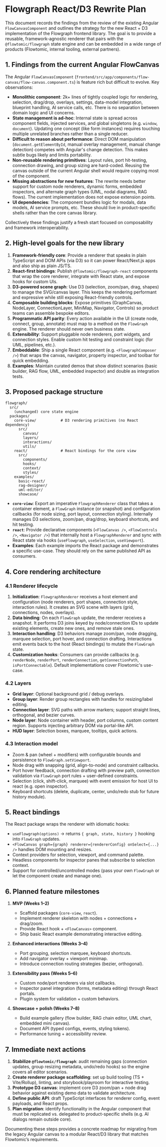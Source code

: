 # Flowgraph React/D3 Rewrite Plan

This document records the findings from the review of the existing Angular `FlowCanvasComponent` and outlines the strategy for the new React + D3 implementation of the Flowgraph frontend library. The goal is to provide a reusable, framework-agnostic renderer that pairs with the `@flowtomic/flowgraph` state engine and can be embedded in a wide range of products (Flowtomic, internal tooling, external partners).

## 1. Findings from the current Angular FlowCanvas

The Angular `FlowCanvasComponent` (`frontend/src/app/components/flow-canvas/flow-canvas.component.ts`) is feature rich but difficult to evolve. Key observations:

- **Monolithic component**: 2k+ lines of tightly coupled logic for rendering, selection, drag/drop, overlays, settings, data-model integration, blueprint handling, AI service calls, etc. There is no separation between domain logic and UI concerns.
- **State management is ad-hoc**: Internal state is spread across component fields, injected services, and global singletons (e.g. `window`, `document`). Updating one concept (like form instances) requires touching multiple unrelated branches rather than a single reducer.
- **Difficult to reason about performance**: Direct DOM manipulation (`document.getElementById`, manual overlay management, manual change detection) competes with Angular's change detection. This makes subtle bugs likely and limits portability.
- **Non-reusable rendering primitives**: Layout rules, port hit-testing, connection drawing, and group sizing are hard-coded. Reusing the canvas outside of the current Angular shell would require copying most of the component.
- **Missing abstractions for new features**: The rewrite needs better support for custom node renderers, dynamic forms, embedded inspectors, and alternate graph types (UML, nodal diagrams, RAG flows). The current implementation does not expose extension points.
- **UI dependencies**: The component bundles logic for modals, data models, AI service prompts, etc. These should live in product-specific shells rather than the core canvas library.

Collectively these findings justify a fresh start focused on composability and framework interoperability.

## 2. High-level goals for the new library

1. **Framework-friendly core**: Provide a renderer that speaks in plain TypeScript and DOM APIs (via D3) so it can power React/Next.js apps and also ship as plain JS/TS.
2. **React-first bindings**: Publish `@flowtomic/flowgraph-react` components that wrap the core renderer, integrate with React state, and expose hooks for custom UIs.
3. **D3-powered scene graph**: Use D3 (selection, zoom/pan, drag, shapes) to manage the SVG/canvas layer. This keeps the rendering performant and expressive while still exposing React-friendly controls.
4. **Composable building blocks**: Expose primitives (GraphCanvas, NodeLayer, ConnectionLayer, MiniMap, Navigator, Controls) so product teams can assemble bespoke editors.
5. **Programmatic API parity**: Every action available in the UI (create node, connect, group, annotate) must map to a method on the `FlowGraph` engine. The renderer should never own business state.
6. **Extensibility**: Support pluggable node renderers, port widgets, and connection styles. Enable custom hit testing and constraint logic (for UML, pipelines, etc.).
7. **Embeddable**: Ship a single React component (e.g. `<FlowgraphComposer />`) that wraps the canvas, navigator, property inspector, and toolbar for quick embedding.
8. **Examples**: Maintain curated demos that show distinct scenarios (basic builder, RAG flow, UML, embedded inspector) and double as integration tests.

## 3. Proposed package structure

```
flowgraph/
  src/
    (unchanged) core state engine
  packages/
    core-view/           # D3 rendering primitives (no React dependency)
      src/
        canvas/
        layers/
        interactions/
        utils/
    react/               # React bindings for the core view
      src/
        components/
        hooks/
        context/
        styles/
    examples/
      basic-react/
      rag-designer/
      uml-editor/
      showcase/
```

- **`core-view`**: Export an imperative `FlowgraphRenderer` class that takes a container element, a `FlowGraph` instance (or snapshot) and configuration callbacks (for node sizing, port layout, connection styling). Internally manages D3 selections, zoom/pan, drag/drop, keyboard shortcuts, and hit testing.
- **`react`**: Provide declarative components (`<FlowCanvas />`, `<FlowControls />`, `<Navigator />`) that internally host a `FlowgraphRenderer` and sync with React state via hooks (`useFlowgraph`, `useSelection`, `useViewport`).
- **Examples**: Each example imports the React package and demonstrates a specific use-case. They should rely on the same published API as consumers.

## 4. Core rendering architecture

### 4.1 Renderer lifecycle

1. **Initialization**: `FlowgraphRenderer` receives a host element and configuration (node renderers, port shapes, connection style, interaction rules). It creates an SVG scene with layers (grid, connections, nodes, overlays).
2. **Data binding**: On each `FlowGraph` update, the renderer receives a snapshot. It performs D3 joins keyed by node/connection IDs to update existing elements, create new ones, and remove stale ones.
3. **Interaction handling**: D3 behaviors manage zoom/pan, node dragging, marquee selection, port hover, and connection drafting. Interactions emit events back to the host (React bindings) to mutate the `FlowGraph` state.
4. **Customization hooks**: Consumers can provide callbacks (e.g. `renderNode`, `renderPort`, `renderConnection`, `getConnectionPath`, `isPortConnectable`). Default implementations cover Flowtomic's use-case.

### 4.2 Layers

- **Grid layer**: Optional background grid / debug overlays.
- **Group layer**: Render group rectangles with handles for resizing/label editing.
- **Connection layer**: SVG paths with arrow markers; support straight lines, orthogonal, and bezier curves.
- **Node layer**: Node container with header, port columns, custom content region. Supports injecting arbitrary DOM via portal-like API.
- **HUD layer**: Selection boxes, marquee, tooltips, quick actions.

### 4.3 Interaction model

- Zoom & pan (wheel + modifiers) with configurable bounds and persistence to `FlowGraph.setViewport`.
- Node drag with snapping (grid, align-to-node) and constraint callbacks.
- Port hover feedback, connection drafting with preview path, connection validation via `FlowGraph` port rules + user-defined constraints.
- Selection (click, shift-click, marquee) with event emission for host UI to react (e.g. open inspector).
- Keyboard shortcuts (delete, duplicate, center, undo/redo stub for future history module).

## 5. React bindings

The React package wraps the renderer with idiomatic hooks:

- `useFlowgraph(options)` → returns `{ graph, state, history }` hooking into `FlowGraph` updates.
- `<FlowCanvas graph={graph} renderer={rendererConfig} onSelect={...} />` handles DOM mounting and resizes.
- Context providers for selection, viewport, and command palette.
- Headless components for inspector panes that subscribe to selection context.
- Support for controlled/uncontrolled modes (pass your own `FlowGraph` or let the component create and manage one).

## 6. Planned feature milestones

1. **MVP (Weeks 1–2)**
   - Scaffold packages (`core-view`, `react`).
   - Implement renderer skeleton with nodes + connections + drag/zoom.
   - Provide React hook + `<FlowCanvas>` component.
   - Ship basic React example demonstrating interactive editing.

2. **Enhanced interactions (Weeks 3–4)**
   - Port grouping, selection marquee, keyboard shortcuts.
   - Add navigator overlay + viewport minimap.
   - Introduce connection routing strategies (bezier, orthogonal).

3. **Extensibility pass (Weeks 5–6)**
   - Custom node/port renderers via slot callbacks.
   - Inspector panel integration (forms, metadata editing) through React portals.
   - Plugin system for validation + custom behaviors.

4. **Showcase + polish (Weeks 7–8)**
   - Build example gallery (flow builder, RAG chain editor, UML chart, embedded mini canvas).
   - Document API (typed configs, events, styling tokens).
   - Performance tuning + accessibility review.

## 7. Immediate next actions

1. **Stabilize `@flowtomic/flowgraph`**: audit remaining gaps (connection updates, group resizing metadata, undo/redo hooks) so the engine covers all editor scenarios.
2. **Create renderer package scaffolding**: set up build tooling (TS + Vite/Rollup), linting, and storybook/playroom for interactive testing.
3. **Prototype D3 canvas**: implement core D3 zoom/pan + node drag behavior against existing demo data to validate architecture.
4. **Define public API**: draft TypeScript interfaces for renderer config, event payloads, and React props.
5. **Plan migration**: identify functionality in the Angular component that must be replicated vs. delegated to product-specific shells (e.g. AI dialogs remain outside core).

Documenting these steps provides a concrete roadmap for migrating from the legacy Angular canvas to a modular React/D3 library that matches Flowtomic’s requirements.
